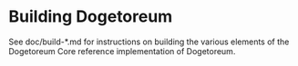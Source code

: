 Building Dogetoreum
=============

See doc/build-*.md for instructions on building the various
elements of the Dogetoreum Core reference implementation of Dogetoreum.
